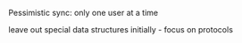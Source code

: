 
Pessimistic sync: only one user at a time

leave out special data structures initially - focus on protocols
